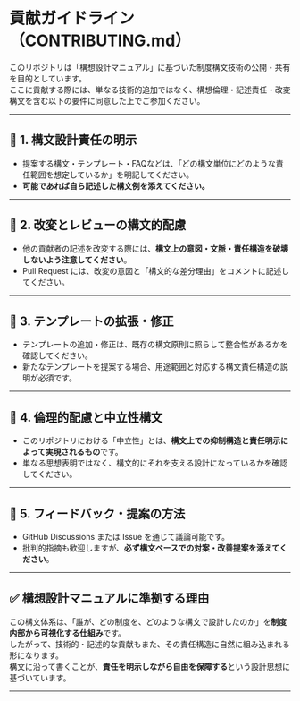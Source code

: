 # 貢献ガイドライン（CONTRIBUTING.md）

このリポジトリは「構想設計マニュアル」に基づいた制度構文技術の公開・共有を目的としています。  
ここに貢献する際には、単なる技術的追加ではなく、構想倫理・記述責任・改変構文を含む以下の要件に同意した上でご参加ください。

---

## 🧩 1. 構文設計責任の明示

- 提案する構文・テンプレート・FAQなどは、「どの構文単位にどのような責任範囲を想定しているか」を明記してください。
- **可能であれば自ら記述した構文例を添えてください。**

---

## 🔄 2. 改変とレビューの構文的配慮

- 他の貢献者の記述を改変する際には、**構文上の意図・文脈・責任構造を破壊しないよう注意してください**。
- Pull Request には、改変の意図と「構文的な差分理由」をコメントに記述してください。

---

## 🧭 3. テンプレートの拡張・修正

- テンプレートの追加・修正は、既存の構文原則に照らして整合性があるかを確認してください。
- 新たなテンプレートを提案する場合、用途範囲と対応する構文責任構造の説明が必須です。

---

## 🧠 4. 倫理的配慮と中立性構文

- このリポジトリにおける「中立性」とは、**構文上での抑制構造と責任明示によって実現されるもの**です。
- 単なる思想表明ではなく、構文的にそれを支える設計になっているかを確認してください。

---

## 📣 5. フィードバック・提案の方法

- GitHub Discussions または Issue を通じて議論可能です。
- 批判的指摘も歓迎しますが、**必ず構文ベースでの対案・改善提案を添えてください**。

---

## ✅ 構想設計マニュアルに準拠する理由

この構文体系は、「誰が、どの制度を、どのような構文で設計したのか」を**制度内部から可視化する仕組み**です。  
したがって、技術的・記述的な貢献もまた、その責任構造に自然に組み込まれる形になります。  
構文に沿って書くことが、**責任を明示しながら自由を保障する**という設計思想に基づいています。

---
